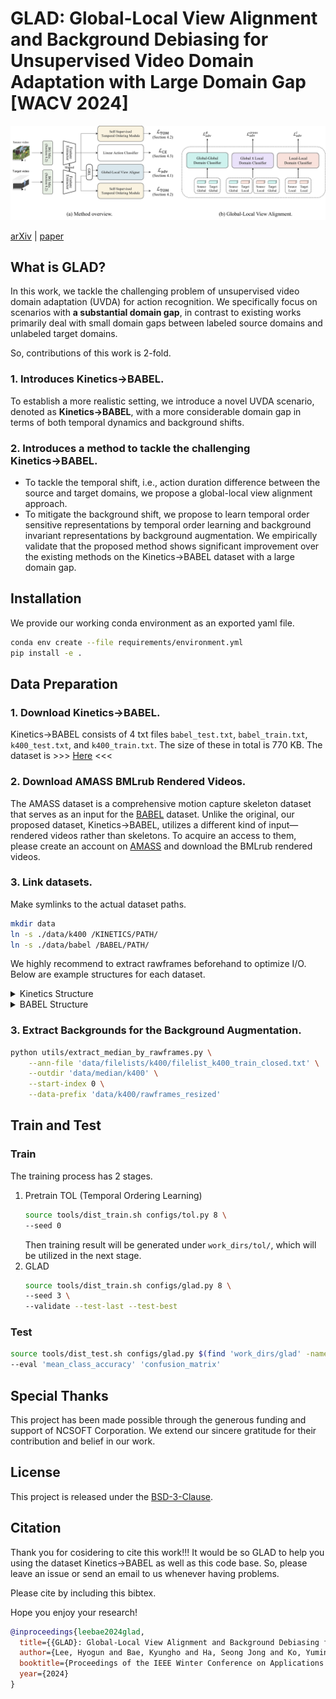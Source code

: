 # GLAD: Global-Local View Alignment and Background Debiasing for Unsupervised Video Domain Adaptation with Large Domain Gap [WACV 2024]
![method](resources/method.jpg)

<p>
    <span>
        <a href="https://arxiv.org/abs/2311.12467">arXiv</a> | 
        <a href="https://openaccess.thecvf.com/content/WACV2024/html/Lee_GLAD_Global-Local_View_Alignment_and_Background_Debiasing_for_Unsupervised_Video_WACV_2024_paper">paper</a>
    </span>
</p>


## What is GLAD?
In this work, we tackle the challenging problem of unsupervised video domain adaptation (UVDA) for action recognition.
We specifically focus on scenarios with **a substantial domain gap**, in contrast to existing works primarily deal
with small domain gaps between labeled source domains and unlabeled target domains.

So, contributions of this work is 2-fold.

### 1. Introduces Kinetics→BABEL.
To establish a more realistic setting, we introduce a novel UVDA scenario, denoted as **Kinetics→BABEL**,
with a more considerable domain gap in terms of both temporal dynamics and background shifts.

### 2. Introduces a method to tackle the challenging Kinetics→BABEL.
- To tackle the temporal shift, i.e., action duration difference between the source and target domains,
we propose a global-local view alignment approach.
- To mitigate the background shift, we propose to learn temporal order sensitive representations by temporal order
learning and background invariant representations by background augmentation. We empirically validate that the proposed method
shows significant improvement over the existing methods on the Kinetics→BABEL dataset with a large domain gap.

## Installation
We provide our working conda environment as an exported yaml file.
```bash
conda env create --file requirements/environment.yml
pip install -e .
```

## Data Preparation

### 1. Download Kinetics→BABEL.

Kinetics→BABEL consists of 4 txt files `babel_test.txt`, `babel_train.txt`, `k400_test.txt`, and `k400_train.txt`.
The size of these in total is 770 KB.
The dataset is >>> [Here](https://github.com/KHU-VLL/GLAD/raw/master/kinetics2babel.tar) <<<

### 2. Download AMASS BMLrub Rendered Videos.

The AMASS dataset is a comprehensive motion capture skeleton dataset that serves as an input for the [BABEL](https://babel.is.tue.mpg.de/index.html) dataset.
Unlike the original, our proposed dataset, Kinetics→BABEL, utilizes a different kind of input—rendered videos rather than skeletons.
To acquire an access to them, please create an account on [AMASS](https://amass.is.tue.mpg.de/) and download the BMLrub rendered videos.

### 3. Link datasets.

Make symlinks to the actual dataset paths.
```bash
mkdir data
ln -s ./data/k400 /KINETICS/PATH/
ln -s ./data/babel /BABEL/PATH/
```
We highly recommend to extract rawframes beforehand to optimize I/O.
Below are example structures for each dataset.

<details><summary>Kinetics Structure</summary>

```
./data/k400/rawframes_resized
├── train
│   ├── applauding
│   │   ├── 0nd-Gc3HkmU_000019_000029
│   │   │   ├── img_00000.jpg
│   │   │   ├── img_00001.jpg
│   │   │   ├── img_00002.jpg
│   │   │   └── ...
│   │   ├── 0Tq8uFakTbk_000000_000010
│   │   ├── 0XrsfW9ejfk_000000_000010
│   │   ├── 0YQrMye3BBY_000000_000010
│   │   ├── 1WMulo84kBY_000020_000030
│   │   └── ...
│   ├── balloon_blowing
│   ├── ...
│   ├── unboxing
│   └── waxing_legs
└── val
    ├── applauding
    ├── balloon_blowing
    ├── ...
    ├── unboxing
    └── waxing_legs
```
</details>

<details><summary>BABEL Structure</summary>

```
./data/babel
├── train
│   ├── 000000
│   │   ├── img_00001.jpg
│   │   ├── img_00002.jpg
│   │   └── ...
│   ├── 000002
│   └── ...
└── val
    ├── ...
    ├── 013286
    └── 013288
```
</details>

### 3. Extract Backgrounds for the Background Augmentation.
```bash
python utils/extract_median_by_rawframes.py \
    --ann-file 'data/filelists/k400/filelist_k400_train_closed.txt' \
    --outdir 'data/median/k400' \
    --start-index 0 \
    --data-prefix 'data/k400/rawframes_resized'
```


## Train and Test

### Train
The training process has 2 stages.

1. Pretrain TOL (Temporal Ordering Learning)
    ```bash
    source tools/dist_train.sh configs/tol.py 8 \
    --seed 0
    ```
    Then training result will be generated under `work_dirs/tol/`, which will be utilized in the next stage.
2. GLAD
    ```bash
    source tools/dist_train.sh configs/glad.py 8 \
    --seed 3 \
    --validate --test-last --test-best
    ```

### Test

```bash
source tools/dist_test.sh configs/glad.py $(find 'work_dirs/glad' -name '*best*.pth' | head -1) 8 \
--eval 'mean_class_accuracy' 'confusion_matrix'
```

## Special Thanks
This project has been made possible through the generous funding and support of NCSOFT Corporation. We extend our sincere gratitude for their contribution and belief in our work.


## License
This project is released under the [BSD-3-Clause](LICENSE).


## Citation

Thank you for cosidering to cite this work!!!
It would be so GLAD to help you using the dataset Kinetics→BABEL as well as this code base.
So, please leave an issue or send an email to us whenever having problems.

Please cite by including this bibtex.

Hope you enjoy your research!

```bibtex
@inproceedings{leebae2024glad,
  title={{GLAD}: Global-Local View Alignment and Background Debiasing for Video Domain Adaptation},
  author={Lee, Hyogun and Bae, Kyungho and Ha, Seong Jong and Ko, Yumin and Park, Gyeong-Moon and Choi, Jinwoo},
  booktitle={Proceedings of the IEEE Winter Conference on Applications of Computer Vision (WACV)},
  year={2024}
}
```
